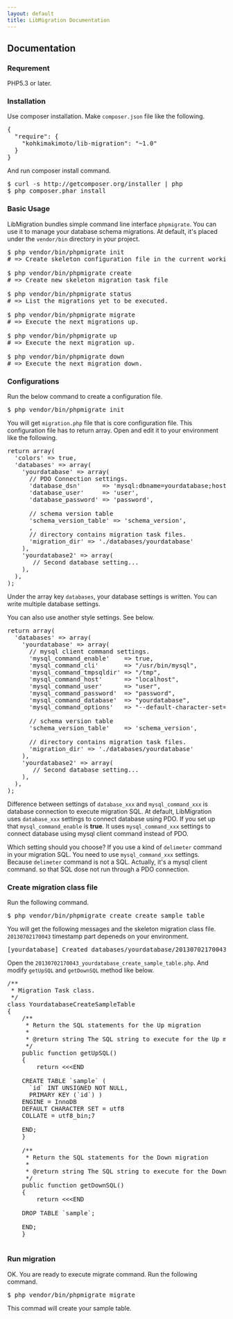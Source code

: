 ```yaml
---
layout: default
title: LibMigration Documentation
---
```


## Documentation


### Requrement

PHP5.3 or later.


### Installation

Use composer installation. Make `composer.json` file like the following.

<pre class="javascript">
{
  "require": {
    "kohkimakimoto/lib-migration": "~1.0"
  }
}
</pre>

And run composer install command.

<pre class="sh">
$ curl -s http://getcomposer.org/installer | php
$ php composer.phar install
</pre>


### Basic Usage

LibMigration bundles simple command line interface `phpmigrate`.
You can use it to manage your database schema migrations.
At default, it's placed under the `vendor/bin` directory in your project.

<pre class="sh">
$ php vendor/bin/phpmigrate init
# => Create skeleton configuration file in the current working directory.

$ php vendor/bin/phpmigrate create
# => Create new skeleton migration task file

$ php vendor/bin/phpmigrate status
# => List the migrations yet to be executed.

$ php vendor/bin/phpmigrate migrate
# => Execute the next migrations up.

$ php vendor/bin/phpmigrate up
# => Execute the next migration up.

$ php vendor/bin/phpmigrate down
# => Execute the next migration down.
</pre>


### Configurations

Run the below command to create a configuration file.

<pre class="sh">
$ php vendor/bin/phpmigrate init
</pre>

You will get `migration.php` file that is core configuration file.
This configuration file has to return array.
Open and edit it to your environment like the following.

<pre class="php">
return array(
  'colors' => true,
  'databases' => array(
    'yourdatabase' => array(
      // PDO Connection settings.
      'database_dsn'      => 'mysql:dbname=yourdatabase;host=localhost',
      'database_user'     => 'user',
      'database_password' => 'password',

      // schema version table
      'schema_version_table' => 'schema_version',
      ,
      // directory contains migration task files.
      'migration_dir' => './databases/yourdatabase'
    ),
    'yourdatabase2' => array(
       // Second database setting...
    ),
  ),
);
</pre>

Under the array key `databases`, your database settings is written.
You can write multiple database settings.

You can also use another style settings. See below.

<pre class="php">
return array(
  'databases' => array(
    'yourdatabase' => array(
      // mysql client command settings.
      'mysql_command_enable'    => true,
      'mysql_command_cli'       => "/usr/bin/mysql",
      'mysql_command_tmpsqldir' => "/tmp",
      'mysql_command_host'      => "localhost",
      'mysql_command_user'      => "user",
      'mysql_command_password'  => "password",
      'mysql_command_database'  => "yourdatabase",
      'mysql_command_options'   => "--default-character-set=utf8",

      // schema version table
      'schema_version_table'    => 'schema_version',

      // directory contains migration task files.
      'migration_dir' => './databases/yourdatabase'
    ),
    'yourdatabase2' => array(
       // Second database setting...
    ),
  ),
);
</pre>

Difference between settings of `database_xxx` and `mysql_command_xxx` is database connection to execute migration SQL.
At default, LibMigration uses `database_xxx` settings to connect database using PDO.
If you set up that `mysql_command_enable` is **true**.
It uses `mysql_command_xxx` settings to connect database using mysql client command instead of PDO.

Which setting should you choose?
If you use a kind of `delimeter` command in your migration SQL. You need to use `mysql_command_xxx` settings.
Because `delimeter` command is not a SQL. Actually, it's a mysql client command. so that SQL dose not run through a PDO connection.


### Create migration class file

Run the following command.

<pre class="sh">
$ php vendor/bin/phpmigrate create create_sample_table
</pre>

You will get the following messages and the skeleton migration class file.
`20130702170043` timestamp part depeneds on your environment.

<pre class="sh">
[yourdatabase] Created databases/yourdatabase/20130702170043_yourdatabase_create_sample_table.php
</pre>

Open the `20130702170043_yourdatabase_create_sample_table.php`. And modify `getUpSQL` and `getDownSQL` method like below.



<pre class="php">
/**
 * Migration Task class.
 */
class YourdatabaseCreateSampleTable
{
    /**
     * Return the SQL statements for the Up migration
     *
     * @return string The SQL string to execute for the Up migration.
     */
    public function getUpSQL()
    {
        return &lt;&lt;&lt;END

    CREATE TABLE `sample` (
      `id` INT UNSIGNED NOT NULL,
      PRIMARY KEY (`id`) )
    ENGINE = InnoDB
    DEFAULT CHARACTER SET = utf8
    COLLATE = utf8_bin;7

    END;
    }

    /**
     * Return the SQL statements for the Down migration
     *
     * @return string The SQL string to execute for the Down migration.
     */
    public function getDownSQL()
    {
        return &lt;&lt;&lt;END

    DROP TABLE `sample`;

    END;
    }

</pre>

### Run migration

OK. You are ready to execute migrate command. Run the following command.

<pre class="sh">
$ php vendor/bin/phpmigrate migrate
</pre>

This commad will create your sample table.

